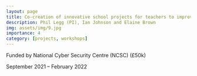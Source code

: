 ```yaml
---
layout: page
title: Co-creation of innovative school projects for teachers to improve cyber security education
description: Phil Legg (PI), Ian Johnson and Elaine Brown
img: assets/img/9.jpg
importance: 4
category: [projects, workshops]
---
```


Funded by National Cyber Security Centre (NCSC) (£50k)

September 2021 – February 2022
